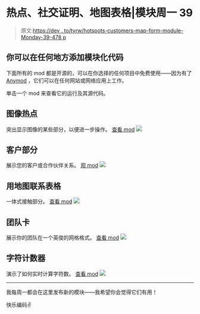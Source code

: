 # 热点、社交证明、地图表格|模块周一 39

> 原文:[https://dev . to/tyrw/hotspots-customers-map-form-module-Monday-39-478 p](https://dev.to/tyrw/hotspots-customers-map-form-module-monday-39-478p)

## [](#modular-code-you-can-add-anywhere)你可以在任何地方添加模块化代码

下面所有的 mod 都是开源的，可以在你选择的任何项目中免费使用——因为有了 [Anymod](https://anymod.com) ，它们可以在任何网站或网络应用上工作。

单击一个 mod 来查看它的运行及其源代码。

## [](#image-hotspots)图像热点

突出显示图像的某些部分，以便进一步操作。
[查看 mod](https://anymod.com/mod/image-hotspots-rambna?v=20)
 [![](../Images/057b8e6cfbb037884eaec9fe5e7517d0.png)](https://anymod.com/mod/image-hotspots-rambna?v=20) 

## [](#customers-section)客户部分

展示您的客户或合作伙伴关系。
[观 mod](https://anymod.com/mod/customer-display-bambdd?v=20)
 [![](../Images/9c2d6b7069cafdf0e708e42cd03534e8.png)](https://anymod.com/mod/customer-display-bambdd?v=20) 

## [](#contact-form-with-map)用地图联系表格

一体式接触部分。
[查看 mod](https://anymod.com/mod/contact-form-with-map-mlnkbd?v=20)
 [![](../Images/2d781949346d1db3cca17a03ed813280.png)](https://anymod.com/mod/contact-form-with-map-mlnkbd?v=20) 

## [](#team-cards)团队卡

展示你的团队在一个英俊的网格格式。
[查看 mod](https://anymod.com/mod/team-cards-nkabdn?v=20)
 [![](../Images/2aa2b6b494e824fba624428edf2dd121.png)](https://anymod.com/mod/team-cards-nkabdn?v=20) 

## [](#character-counter)字符计数器

演示了如何实时计算字符数。
[查看 mod](https://anymod.com/mod/word-character-counter-onnml?v=30)
 [![](../Images/ae349d2c112ef4a45f14d3c04a1c19e9.png)](https://anymod.com/mod/word-character-counter-onnml?v=30) 

* * *

我每周一都会在这里发布新的模块——我希望你会觉得它们有用！

快乐编码✌️